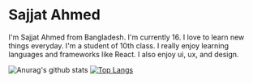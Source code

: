 # Sajjat Ahmed
I'm Sajjat Ahmed from Bangladesh. I'm currently 16. I love to learn new things everyday. I'm a student of 10th class. I really enjoy learning languages and frameworks like React. I also enjoy ui, ux, and design.

![Anurag's github stats](https://github-readme-stats.vercel.app/api?username=sajjat-ahmed)
[![Top Langs](https://github-readme-stats.vercel.app/api/top-langs/?username=sajjat-ahmed)](https://github.com/anuraghazra/github-readme-stats)

